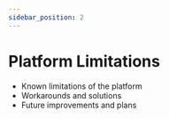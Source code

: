 ```yaml
---
sidebar_position: 2
---
```


# Platform Limitations

- Known limitations of the platform
- Workarounds and solutions
- Future improvements and plans
